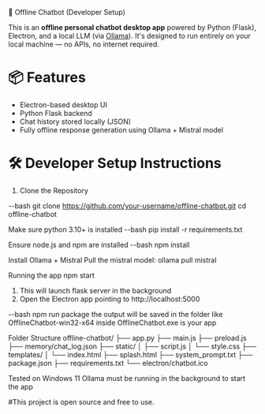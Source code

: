 🧠 Offline Chatbot (Developer Setup)

This is an **offline personal chatbot desktop app** powered by Python (Flask), Electron, and a local LLM (via [Ollama](https://ollama.com/)). It's designed to run entirely on your local machine — no APIs, no internet required.

# 📦 Features

- Electron-based desktop UI  
- Python Flask backend  
- Chat history stored locally (JSON)  
- Fully offline response generation using Ollama + Mistral model

# 🛠️ Developer Setup Instructions

 1. Clone the Repository

--bash
git clone https://github.com/your-username/offline-chatbot.git
cd offline-chatbot

Make sure python 3.10+ is installed 
--bash
pip install -r requirements.txt

Ensure node.js and npm are installed
--bash
npm install

Install Ollama + Mistral
Pull the mistral model:
ollama pull mistral

Running the app
npm start

1. This will launch flask server in the background
2. Open the Electron app pointing to http://localhost:5000

--bash
npm run package
the output will be saved in the folder like
OfflineChatbot-win32-x64  inside
OfflineChatbot.exe is your app

Folder Structure
offline-chatbot/
├── app.py
├── main.js
├── preload.js
├── memory/chat_log.json
├── static/
│   ├── script.js
│   └── style.css
├── templates/
│   └── index.html
├── splash.html
├── system_prompt.txt
├── package.json
├── requirements.txt
└── electron/chatbot.ico

Tested on Windows 11
Ollama must be running in the background to start the app

#This project is open source and free to use.


